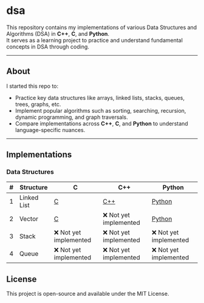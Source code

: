 # dsa

This repository contains my implementations of various Data Structures and Algorithms (DSA) in **C++**, **C**, and **Python**.  
It serves as a learning project to practice and understand fundamental concepts in DSA through coding.

---

## About

I started this repo to:

- Practice key data structures like arrays, linked lists, stacks, queues, trees, graphs, etc.
- Implement popular algorithms such as sorting, searching, recursion, dynamic programming, and graph traversals.
- Compare implementations across **C++**, **C**, and **Python** to understand language-specific nuances.

---

## Implementations

### Data Structures

| #   | Structure   | C                                                                              | C++                                                                                | Python                                                                                   |
| --- | ----------- | ------------------------------------------------------------------------------ | ---------------------------------------------------------------------------------- | ---------------------------------------------------------------------------------------- |
| 1   | Linked List | [C](https://github.com/veronin1/dsa/tree/main/data%20structures/c/linked_list) | [C++](https://github.com/veronin1/dsa/tree/main/data%20structures/cpp/linked_list) | [Python](https://github.com/veronin1/dsa/tree/main/data%20structures/python/linked_list) |
| 2   | Vector      | [C](https://github.com/veronin1/dsa/tree/main/data%20structures/c/vector)      | ❌ Not yet implemented                                                             | [Python](https://github.com/veronin1/dsa/tree/main/data%20structures/python/vector)      |
| 3   | Stack       | ❌ Not yet implemented                                                         | ❌ Not yet implemented                                                             | ❌ Not yet implemented                                                                   |
| 4   | Queue       | ❌ Not yet implemented                                                         | ❌ Not yet implemented                                                             | ❌ Not yet implemented                                                                   |

## License

This project is open-source and available under the MIT License.
